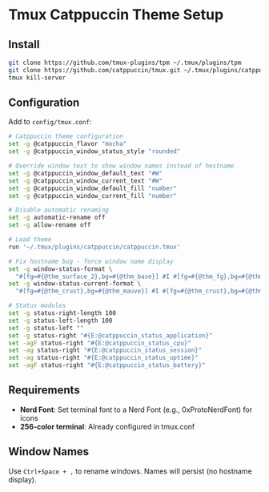 # Tmux Catppuccin Theme Setup

## Install

```bash
git clone https://github.com/tmux-plugins/tpm ~/.tmux/plugins/tpm
git clone https://github.com/catppuccin/tmux.git ~/.tmux/plugins/catppuccin
tmux kill-server
```

## Configuration

Add to `config/tmux.conf`:

```bash
# Catppuccin theme configuration
set -g @catppuccin_flavor "mocha"
set -g @catppuccin_window_status_style "rounded"

# Override window text to show window names instead of hostname
set -g @catppuccin_window_default_text "#W"
set -g @catppuccin_window_current_text "#W"
set -g @catppuccin_window_default_fill "number"
set -g @catppuccin_window_current_fill "number"

# Disable automatic renaming
set -g automatic-rename off
set -g allow-rename off

# Load theme
run '~/.tmux/plugins/catppuccin/catppuccin.tmux'

# Fix hostname bug - force window name display
set -g window-status-format \
  "#[fg=#{@thm_surface_2},bg=#{@thm_base}] #I #[fg=#{@thm_fg},bg=#{@thm_base}]#W "
set -g window-status-current-format \
  "#[fg=#{@thm_crust},bg=#{@thm_mauve}] #I #[fg=#{@thm_crust},bg=#{@thm_mauve}]#W "

# Status modules
set -g status-right-length 100
set -g status-left-length 100
set -g status-left ""
set -g status-right "#{E:@catppuccin_status_application}"
set -agF status-right "#{E:@catppuccin_status_cpu}"
set -ag status-right "#{E:@catppuccin_status_session}"
set -ag status-right "#{E:@catppuccin_status_uptime}"
set -agF status-right "#{E:@catppuccin_status_battery}"
```

## Requirements

- **Nerd Font**: Set terminal font to a Nerd Font (e.g., 0xProtoNerdFont) for icons
- **256-color terminal**: Already configured in tmux.conf

## Window Names

Use `Ctrl+Space + ,` to rename windows. Names will persist (no hostname
display).
